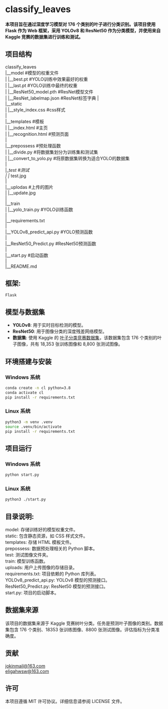 # classify_leaves  
#### 本项目旨在通过深度学习模型对 176 个类别的叶子进行分类识别。该项目使用 Flask 作为 Web 框架，采用 YOLOv8 和 ResNet50 作为分类模型，并使用来自 Kaggle 竞赛的数据集进行训练和测试。 

## 项目结构

classify_leaves  
 |__model    #模型的权重文件  
 | |__best.pt #YOLO训练中效果最好的权重  
 | |__last.pt #YOLO训练中最终的权重  
 | |__ResNet50_model.pth  #ResNet模型文件  
 | |__ResNet_labelmap.json #ResNet标签字典 
 |  
 |__static  
 | |__style_index.css    #css样式  
 |  
 |__templates    #模板  
 |  |__index.html   #主页  
 |  |__recognition.html #预测页面  
 |  
 |__prepossess   #预处理函数  
 | |__divide.py  #将数据集划分为训练集和测试集  
 | |__convert_to_yolo.py  #将原数据集转换为适合YOLO的数据集  
 |  
 |__test  #测试  
 | |_ test.jpg  
 |  
 |__uplodas  #上传的图片  
 | |__update.jpg  
 |  
 |__train  
 | |__yolo_train.py #YOLO训练函数  
 |  
 |__requirements.txt  
 |  
 |__YOLOv8_predict_api.py    #YOLO预测函数  
 |  
 |__ResNet50_Predict.py  #ResNet50预测函数  
 |  
 |__start.py #启动函数  
 |  
 |__README.md  

## 框架:  
    Flask  
  
## 模型与数据集
- **YOLOv8**: 用于实时目标检测的模型。
- **ResNet50**: 用于图像分类的深度残差网络模型。
- **数据集**: 使用 Kaggle 的 [叶子分类竞赛数据集](https://www.kaggle.com/c/classify-leaves)，该数据集包含 176 个类别的叶子图像，共有 18,353 张训练图像和 8,800 张测试图像。
  
## 环境搭建与安装
 ### Windows 系统
```bash
conda create -n cl python=3.8
conda activate cl
pip install -r requirements.txt
```

### Linux 系统
```bash
python3 -m venv .venv
source .venv/bin/activate
pip install -r requirements.txt
```

## 项目运行
 ### Windows 系统
```bash
python start.py
```

### Linux 系统
```bash
python3 ./start.py
```

## 目录说明:
model: 存储训练好的模型权重文件。  
static: 包含静态资源，如 CSS 样式文件。  
templates: 存储 HTML 模板文件。  
prepossess: 数据预处理相关的 Python 脚本。  
test: 测试图像文件夹。  
train: 模型训练函数。  
uploads: 用户上传图像的存储目录。  
requirements.txt: 项目依赖的 Python 库列表。  
YOLOv8_predict_api.py: YOLOv8 模型的预测接口。  
ResNet50_Predict.py: ResNet50 模型的预测接口。  
start.py: 项目的启动脚本。  
  
## 数据集来源
该项目的数据集来源于 Kaggle 竞赛树叶分类。任务是预测叶子图像的类别。数据集包含 176 个类别、18353 张训练图像、8800 张测试图像。评估指标为分类准确度。

## 贡献
jokinmail@163.com  
eligahwsw@163.com

## 许可
本项目遵循 MIT 许可协议。详细信息请参阅 LICENSE 文件。
